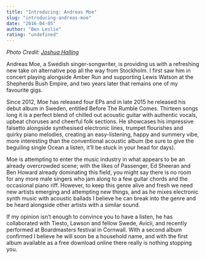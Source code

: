 ```yaml
---
title: "Introducing: Andreas Moe"
slug: "introducing-andreas-moe"
date: "2016-04-05"
author: "Ben Leslie"
rating: "undefined"
---
```


_Photo Credit: [Joshua Halling](http://joshua35mmers.tumblr.com/post/88105981655/andreas-moe-photo-collection-so-i-have-been)_

Andreas Moe, a Swedish singer-songwriter, is providing us with a refreshing new take on alternative pop all the way from Stockholm. I first saw him in concert playing alongside Amber Run and supporting Lewis Watson at the Shepherds Bush Empire, and two years later that remains one of my favourite gigs.

Since 2012, Moe has released four EPs and in late 2015 he released his debut album in Sweden, entitled Before The Rumble Comes. Thirteen songs long it is a perfect blend of chilled out acoustic guitar with authentic vocals, upbeat choruses and cheerful folk sections. He showcases his impressive falsetto alongside synthesised electronic lines, trumpet flourishes and quirky piano melodies, creating an easy-listening, happy and summery vibe, more interesting than the conventional acoustic album (be sure to give the beguiling single Ocean a listen, it’ll be stuck in your head for days).

Moe is attempting to enter the music industry in what appears to be an already overcrowded scene; with the likes of Passenger, Ed Sheeran and Ben Howard already dominating this field, you might say there is no room for any more male singers who jam along to a few guitar chords and the occasional piano riff. However, to keep this genre alive and fresh we need new artists emerging and attempting new things, and as he mixes electronic synth music with acoustic ballads I believe he can break into the genre and be heard alongside other artists with a similar sound.

If my opinion isn’t enough to convince you to have a listen, he has collaborated with Tiesto, Lawson and fellow Swede, Avicii, and recently performed at Boardmasters festival in Cornwall. With a second album confirmed I believe he will soon be a household name, and with the first album available as a free download online there really is nothing stopping you.
